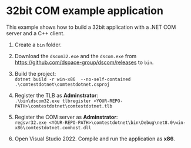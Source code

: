# 32bit COM example application

This example shows how to build a 32bit application with a .NET COM server and a C++ client.

1. Create a `bin` folder.

2. Download the `dscom32.exe` and the `dscom.exe` from <https://github.com/dspace-group/dscom/releases> to `bin`.

3. Build the project:  
   `dotnet build -r win-x86  --no-self-contained .\comtestdotnet\comtestdotnet.csproj`

4.  Register the TLB as **Adminstrator**:  
    `.\bin\dscom32.exe tlbregister <YOUR-REPO-PATH>\comtestdotnet\comtestdotnet.tlb`

5. Register the COM server as **Adminstrator**:  
 `regsvr32.exe <YOUR-REPO-PATH>\comtestdotnet\bin\Debug\net8.0\win-x86\comtestdotnet.comhost.dll
`

6. Open Visual Studio 2022. Compile and run the application as **x86**.



